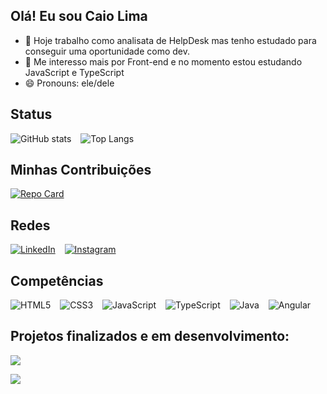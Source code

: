 ## Olá! Eu sou Caio Lima

- 🔭 Hoje trabalho como analisata de HelpDesk mas tenho estudado para conseguir uma oportunidade como dev.
- 🌱 Me interesso mais por Front-end e no momento estou estudando JavaScript e TypeScript
- 😄 Pronouns: ele/dele

 
## Status      

![GitHub stats](https://github-readme-stats.vercel.app/api?username=caioaugustolima&theme=dark&show_icons=true) &ensp; ![Top Langs](https://github-readme-stats-git-masterrstaa-rickstaa.vercel.app/api/top-langs/?username=caioaugustolima&theme=dark&show_icons=true)

## Minhas Contribuições

[![Repo Card](https://github-readme-stats.vercel.app/api/pin/?username=caioaugustolima&repo=dio-lab-open-source&theme=dark&show_icons=true)](https://github.com/caioaugustolima/dio-lab-open-source)

 ## Redes 
[![LinkedIn](https://img.shields.io/badge/LinkedIn-000?style=for-the-badge&logo=linkedin&logoColor=0E76A8)](https://www.linkedin.com/in/caio-augusto-lima-de-carvalho-8bb109196/) &ensp; [![Instagram](https://img.shields.io/badge/Instagram-000?style=for-the-badge&logo=instagram)](https://www.instagram.com/caioaugustolima/)


## Competências 
![HTML5](https://img.shields.io/badge/HTML5-000?style=for-the-badge&logo=html5) &ensp; ![CSS3](https://img.shields.io/badge/CSS3-000?style=for-the-badge&logo=css3&logoColor=264CE4) &ensp; ![JavaScript](https://img.shields.io/badge/JavaScript-000?style=for-the-badge&logo=javascript) &ensp; ![TypeScript](https://img.shields.io/badge/TypeScript-000?style=for-the-badge&logo=typescript) &ensp; ![Java](https://img.shields.io/badge/Java-000?style=for-the-badge&logo=java) &ensp; ![Angular](https://img.shields.io/badge/Angular-000?style=for-the-badge&logo=angular&logoColor=C3002F)


## Projetos finalizados e em desenvolvimento:

[![](https://user-images.githubusercontent.com/50187646/230177531-f9dafdf1-9368-4b1e-96e0-5b1fffc5178d.png)](https://robotron-caio.netlify.app/) 

[![](https://user-images.githubusercontent.com/50187646/230181109-6f939cb5-4a5f-470a-92d7-3b92de4e9d16.gif)](https://memes-midi.netlify.app/)